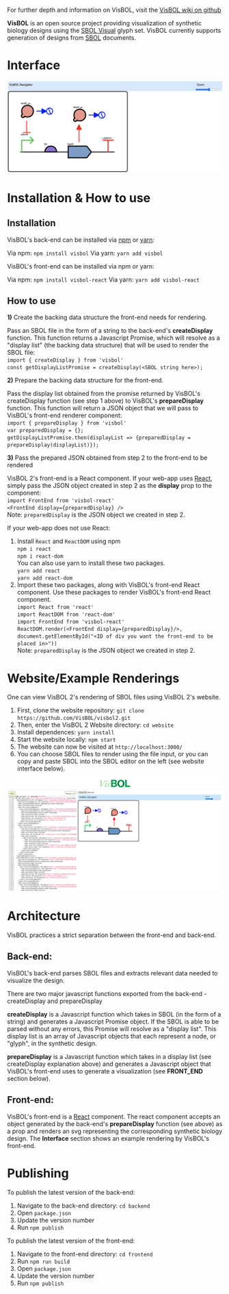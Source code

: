 For further depth and information on VisBOL, visit the [VisBOL wiki on github](https://github.com/VisBOL/visbol2/wiki)

**VisBOL** is an open source project providing visualization of synthetic biology designs using the [SBOL Visual](https://sbolstandard.org/visual-glyphs/) glyph set. VisBOL currently supports generation of designs from [SBOL](https://sbolstandard.org/) documents.

# Interface

![VisBOL Example Visualization](./images/example.png)

# Installation & How to use

## Installation

VisBOL's back-end can be installed via [npm](https://www.npmjs.com/get-npm) or [yarn](https://classic.yarnpkg.com/en/docs/install):

Via npm: `npm install visbol`
Via yarn: `yarn add visbol`

VisBOL's front-end can be installed via npm or yarn:

Via npm: `npm install visbol-react`
Via yarn: `yarn add visbol-react`

## How to use

**1)** Create the backing data structure the front-end needs for rendering.

Pass an SBOL file in the form of a string to the back-end's **createDisplay** function. This function returns a Javascript Promise, which will resolve as a "display list" (the backing data structure) that will be used to render the SBOL file:<br/>
`import { createDisplay } from 'visbol'`<br/>
`const getDisplayListPromise = createDisplay(<SBOL string here>);`<br/>

**2)** Prepare the backing data structure for the front-end.

Pass the display list obtained from the promise returned by VisBOL's createDisplay function (see step 1 above) to VisBOL's **prepareDisplay** function. This function will return a JSON object that we will pass to VisBOL's front-end renderer component:<br/>
`import { prepareDisplay } from 'visbol'`<br/>
`var preparedDisplay = {};`<br/>
`getDisplayListPromise.then(displayList => {preparedDisplay = prepareDisplay(displayList)});`<br/>

**3)** Pass the prepared JSON obtained from step 2 to the front-end to be rendered

VisBOL 2's front-end is a React component. If your web-app uses [React](https://reactjs.org/), simply pass the JSON object created in step 2 as the **display** prop to the component:<br/>
`import FrontEnd from 'visbol-react'`<br/>
`<FrontEnd display={preparedDisplay} />`<br/>
Note: `preparedDisplay` is the JSON object we created in step 2.

If your web-app does not use React:
1) Install `React` and `ReactDOM` using npm<br/>
`npm i react`<br/>
`npm i react-dom`<br/>
You can also use yarn to install these two packages.<br/>
`yarn add react`<br/>
`yarn add react-dom`<br/>
2) Import these two packages, along with VisBOL's front-end React component. Use these packages to
render VisBOL's front-end React component.<br/>
`import React from 'react'`<br/>
`import ReactDOM from 'react-dom'`<br/>
`import FrontEnd from 'visbol-react'`<br/>
`ReactDOM.render(<FrontEnd display={preparedDisplay}/>, document.getElementById("<ID of div you want the front-end to be placed in>"))`<br/>
Note: `preparedDisplay` is the JSON object we created in step 2.

# Website/Example Renderings

One can view VisBOL 2's rendering of SBOL files using VisBOL 2's website.

1) First, clone the website repository: `git clone https://github.com/VisBOL/visbol2.git`
2) Then, enter the VisBOL 2 Website directory: `cd website`
3) Install dependences: `yarn install`
4) Start the website locally: `npm start`
5) The website can now be visited at `http://localhost:3000/`
6) You can choose SBOL files to render using the file input, or you
   can copy and paste SBOL into the SBOL editor on the left (see website interface below).

![VisBOL Website Interface](./images/VisbolSite.png)

# Architecture

VisBOL practices a strict separation between the front-end and back-end.

## Back-end:

VisBOL's back-end parses SBOL files and extracts relevant data needed to visualize the design.

There are two major javascript functions exported from the back-end - createDisplay and prepareDisplay

**createDisplay** is a Javascript function which takes in SBOL (in the form of a string) and generates a Javascript
Promise object. If the SBOL is able to be parsed without any errors, this Promise will resolve as a "display list". This display
list is an array of Javascript objects that each represent a node, or "glyph", in the synthetic design.

**prepareDisplay** is a Javascript function which takes in a display list (see createDisplay explanation above) and generates a
Javascript object that VisBOL's front-end uses to generate a visualization (see **FRONT_END** section below).

## Front-end:

VisBOL's front-end is a [React](https://reactjs.org/) component. The react component accepts an object generated by the back-end's **prepareDisplay** function (see above) as a prop
and renders an svg representing the corresponding synthetic biology design. The **Interface** section shows an example rendering by VisBOL's front-end.

# Publishing

To publish the latest version of the back-end:

1) Navigate to the back-end directory: `cd backend`
2) Open `package.json`
3) Update the version number
4) Run `npm publish`

To publish the latest version of the front-end:

1) Navigate to the front-end directory: `cd frontend`
2) Run `npm run build`
2) Open `package.json`
3) Update the version number
4) Run `npm publish`
